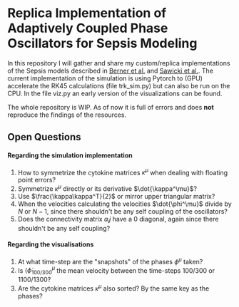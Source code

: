 # Replica Implementation of Adaptively Coupled Phase Oscillators for Sepsis Modeling

In this repository I will gather and share my custom/replica implementations of the Sepsis models described in [Berner et al.](https://www.frontiersin.org/journals/network-physiology/articles/10.3389/fnetp.2021.730385/full) and [Sawicki et al.](https://www.frontiersin.org/journals/network-physiology/articles/10.3389/fnetp.2022.904480/full).
The current implementation of the simulation is using Pytorch to (GPU) accelerate the RK45 calculations (file trk_sim.py) but can also be run on the CPU.
In the file viz.py an early version of the visualizations can be found.

The whole repository is WIP. As of now it is full of errors and does **not** reproduce the findings of the resources.

## Open Questions

#### Regarding the simulation implementation

1. How to symmetrize the cytokine matrices $\kappa^\mu$ when dealing with floating point errors?
  1. Symmetrize $\kappa^\mu$ directly or its derivative $\dot{\kappa^\mu}$?
  2. Use $\frac{\kappa\kappa^T}{2}$ or mirror upper triangular matrix?
2. When the velocities calculating the velocities $\dot{\phi^\mu}$ divide by $N$ or $N-1$, since there shouldn't be any self coupling of the oscillators?
3. Does the connectivity matrix $a_ij$ have a 0 diagonal, again since there shouldn't be any self coupling?


#### Regarding the visualisations

1. At what time-step are the "snapshots" of the phases $\phi^\mu$ taken?
2. Is $\langle \dot{\phi}^\mu_{100/300}$ the mean velocity between the time-steps 100/300 or 1100/1300?
3. Are the cytokine matrices $\kappa^\mu$ also sorted? By the same key as the phases?
